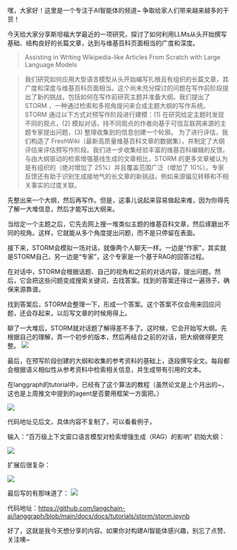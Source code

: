 嘿，大家好！这里是一个专注于AI智能体的频道~ 争取给家人们带来越来越多的干货！

今天给大家分享斯坦福大学最近的一项研究，探讨了如何利用LLMs从头开始撰写基础、结构良好的长篇文章，达到与维基百科页面相当的广度和深度。

> Assisting in Writing Wikipedia-like Articles From Scratch with Large Language Models

> 我们研究如何应用大型语言模型从头开始编写扎根且有组织的长篇文章，其广度和深度与维基百科页面相当。这个尚未充分探讨的问题在写作前阶段提出了新的挑战，包括如何在写作前研究主题并准备大纲。我们提出了STORM ，一种通过检索和多视角提问来合成主题大纲的写作系统。 STORM 通过以下方式对预写作阶段进行建模：(1) 在研究给定主题时发现不同的观点，(2) 模拟对话，持不同观点的作者向基于可信互联网来源的主题专家提出问题，(3) 整理收集到的信息创建一个轮廓。
为了进行评估，我们构造了 FreshWiki（最新高质量维基百科文章的数据集），并制定了大纲评估来评估预写作阶段。我们进一步收集经验丰富的维基百科编辑的反馈。与由大纲驱动的检索增强基线生成的文章相比，STORM 的更多文章被认为是有组织的（绝对增加了 25%）并且覆盖范围广泛（增加了 10%）。专家反馈还有助于识别生成接地气的长文章的新挑战，例如来源偏见转移和不相关事实的过度关联。


先整出来一个大纲，然后再写作。但是，这事儿说起来容易做起来难，因为你得先了解一大堆信息，然后才能写出大纲来。

当给定一个主题之后，它先去网上搜一堆类似主题的维基百科文章，然后琢磨出不同的视角。这样，它就能从多个角度提出问题，而不是只停留在表面。

接下来，STORM会模拟一场对话，就像两个人聊天一样。一边是“作家”，其实就是STORM自己，另一边是“专家”，这个专家是一个基于RAG的回答过程。

在对话中，STORM会根据话题、自己的视角和之前的对话内容，提出问题。然后，它会把这些问题变成搜索关键词，去找答案。找到的答案还得过一遍筛子，确保来源靠谱。

找到答案后，STORM会整理一下，形成一个答案。这个答案不仅会用来回应问题，还会存起来，以后写文章的时候用得上。

聊了一大堆后，STORM就对话题了解得差不多了。这时候，它会开始写大纲。先根据自己的理解，弄一个初步的版本，然后再结合之前的对话，把大纲做得更完整。
![](https://files.mdnice.com/user/50285/e72ddbb2-5c34-4132-be89-f392450f3dea.png)

最后，在预写阶段创建的大纲和收集的参考资料的基础上，逐段撰写全文。每段都会根据语义相似性从参考资料中检索相关信息，并生成带有引用的文本。

在langgraph的tutorial中，已经有了这个算法的教程（虽然论文是上个月出的~，这也是上周推文中提到的agent是否要用框架一方面把。）

![](https://files.mdnice.com/user/50285/0bc0787d-a4e4-47bc-ba03-dbcf54f4f349.png)

代码地址见后文，具体内容不复制了，可以看看例子，

输入：“百万级上下文窗口语言模型对检索增强生成（RAG）的影响”
初始大纲：

![](https://files.mdnice.com/user/50285/f4185201-99bf-407b-b5d1-299ea60408ea.png)

扩展后很复杂：

![](https://files.mdnice.com/user/50285/5e83c8de-adde-4936-85b5-742eb37d9c9f.png)

最后写的有那味道了：
![](https://files.mdnice.com/user/50285/776a82cb-3794-48ab-b642-23da45338f39.png)


代码地址：https://github.com/langchain-ai/langgraph/blob/main/docs/docs/tutorials/storm/storm.ipynb

好了，这就是我今天想分享的内容。如果你对构建AI智能体感兴趣，别忘了点赞、关注噢~